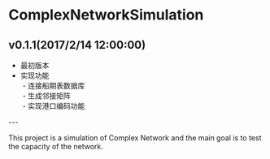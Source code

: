 # ComplexNetworkSimulation
## v0.1.1(2017/2/14 12:00:00)
- 最初版本<br>
- 实现功能<br>
  - 连接船期表数据库<br>
  - 生成邻接矩阵<br>
  - 实现港口编码功能<br>
  
---<br>

This project is a simulation of Complex Network and the main goal is to test the capacity of the network.
